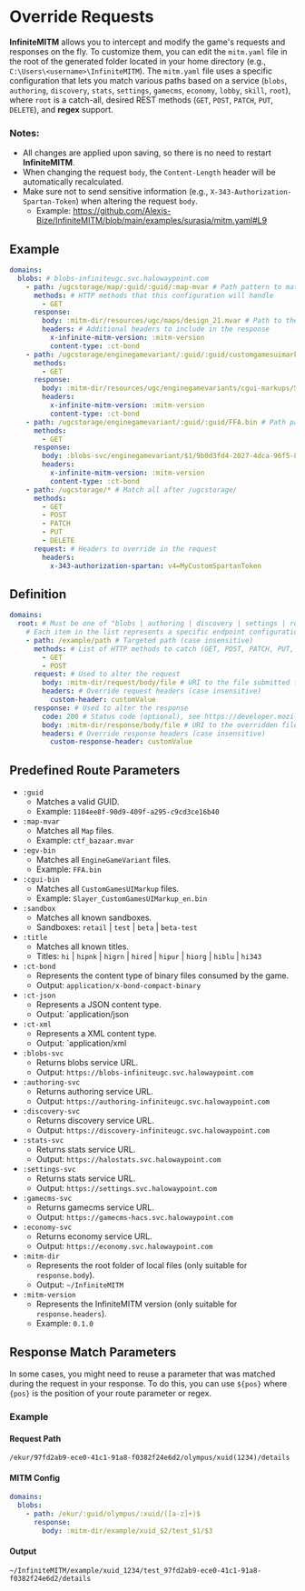 # Override Requests

**InfiniteMITM** allows you to intercept and modify the game's requests and responses on the fly. To customize them, you can edit the `mitm.yaml` file in the root of the generated folder located in your home directory (e.g., `C:\Users\<username>\InfiniteMITM`). The `mitm.yaml` file uses a specific configuration that lets you match various paths based on a service (`blobs`, `authoring`, `discovery`, `stats`, `settings`, `gamecms`, `economy`, `lobby`, `skill`, `root`), where `root` is a catch-all, desired REST methods (`GET`, `POST`, `PATCH`, `PUT`, `DELETE`), and **regex** support.

### Notes:

-   All changes are applied upon saving, so there is no need to restart **InfiniteMITM**.
-   When changing the request `body`, the `Content-Length` header will be automatically recalculated.
-   Make sure not to send sensitive information (e.g., `X-343-Authorization-Spartan-Token`) when altering the request `body`.
    - Example: https://github.com/Alexis-Bize/InfiniteMITM/blob/main/examples/surasia/mitm.yaml#L9

## Example

```yaml
domains:
  blobs: # blobs-infiniteugc.svc.halowaypoint.com
    - path: /ugcstorage/map/:guid/:guid/:map-mvar # Path pattern to match, will catch all .mvar files
      methods: # HTTP methods that this configuration will handle
        - GET
      response:
        body: :mitm-dir/resources/ugc/maps/design_21.mvar # Path to the file that will be used as the response body
        headers: # Additional headers to include in the response
          x-infinite-mitm-version: :mitm-version
          content-type: :ct-bond
    - path: /ugcstorage/enginegamevariant/:guid/:guid/customgamesuimarkup/Slayer_CustomGamesUIMarkup_en.bin # Path pattern for specific "CustomGamesUIMarkup", for any assetID and assetVersionID
      methods:
        - GET
      response:
        body: :mitm-dir/resources/ugc/enginegamevariants/cgui-markups/Slayer_8Teams.bin
        headers:
          x-infinite-mitm-version: :mitm-version
          content-type: :ct-bond
    - path: /ugcstorage/enginegamevariant/:guid/:guid/FFA.bin # Path pattern for specific "EngineGameVariant", for any assetID and assetVersionID
      methods:
        - GET
      response:
        body: :blobs-svc/enginegamevariant/$1/9b0d3fd4-2027-4dca-96f5-899b449408e2/FFA.bin # Path to the external file that will be used as the response body, with a specific assetVersionID
        headers:
          x-infinite-mitm-version: :mitm-version
          content-type: :ct-bond
    - path: /ugcstorage/* # Match all after /ugcstorage/
      methods:
        - GET
        - POST
        - PATCH
        - PUT
        - DELETE
      request: # Headers to override in the request
        headers:
          x-343-authorization-spartan: v4=MyCustomSpartanToken
```

## Definition

```yaml
domains:
  root: # Must be one of "blobs | authoring | discovery | settings | root" (root = all)
    # Each item in the list represents a specific endpoint configuration.
    - path: /example/path # Targeted path (case insensitive)
      methods: # List of HTTP methods to catch (GET, POST, PATCH, PUT, DELETE)
        - GET
        - POST
      request: # Used to alter the request
        body: :mitm-dir/request/body/file # URI to the file submitted for PUT, POST, and PATCH requests instead of the initial payload
        headers: # Override request headers (case insensitive)
          custom-header: customValue
      response: # Used to alter the response
        code: 200 # Status code (optional), see https://developer.mozilla.org/en-US/docs/Web/HTTP/Status
        body: :mitm-dir/response/body/file # URI to the overridden file
        headers: # Override response headers (case insensitive)
          custom-response-header: customValue
```

## Predefined Route Parameters

-   `:guid`
    -   Matches a valid GUID.
    -   Example: `1104ee8f-90d9-409f-a295-c9cd3ce16b40`
-   `:map-mvar`
    -   Matches all `Map` files.
    -   Example: `ctf_bazaar.mvar`
-   `:egv-bin`
    -   Matches all `EngineGameVariant` files.
    -   Example: `FFA.bin`
-   `:cgui-bin`
    -   Matches all `CustomGamesUIMarkup` files.
    -   Example: `Slayer_CustomGamesUIMarkup_en.bin`
-   `:sandbox`
    -   Matches all known sandboxes.
    -   Sandboxes: `retail` | `test` | `beta` | `beta-test`
-   `:title`
    -   Matches all known titles.
    -   Titles: `hi` | `hipnk` | `higrn` | `hired` | `hipur` | `hiorg` | `hiblu` | `hi343`
-   `:ct-bond`
    -   Represents the content type of binary files consumed by the game.
    -   Output: `application/x-bond-compact-binary`
-   `:ct-json`
    -   Represents a JSON content type.
    -   Output: `application/json
-   `:ct-xml`
    -   Represents a XML content type.
    -   Output: `application/xml
-   `:blobs-svc`
    -   Returns blobs service URL.
    -   Output: `https://blobs-infiniteugc.svc.halowaypoint.com`
-   `:authoring-svc`
    -   Returns authoring service URL.
    -   Output: `https://authoring-infiniteugc.svc.halowaypoint.com`
-   `:discovery-svc`
    -   Returns discovery service URL.
    -   Output: `https://discovery-infiniteugc.svc.halowaypoint.com`
-   `:stats-svc`
    -   Returns stats service URL.
    -   Output: `https://halostats.svc.halowaypoint.com`
-   `:settings-svc`
    -   Returns stats service URL.
    -   Output: `https://settings.svc.halowaypoint.com`
-   `:gamecms-svc`
    -   Returns gamecms service URL.
    -   Output: `https://gamecms-hacs.svc.halowaypoint.com`
-   `:economy-svc`
    -   Returns economy service URL.
    -   Output: `https://economy.svc.halowaypoint.com`
-   `:mitm-dir`
    -   Represents the root folder of local files (only suitable for `response.body`).
    -   Output: `~/InfiniteMITM`
-   `:mitm-version`
    -   Represents the InfiniteMITM version (only suitable for `response.headers`).
    -   Example: `0.1.0`

## Response Match Parameters

In some cases, you might need to reuse a parameter that was matched during the request in your response. To do this, you can use `${pos}` where `{pos}` is the position of your route parameter or regex.

### Example

#### Request Path

```
/ekur/97fd2ab9-ece0-41c1-91a8-f0382f24e6d2/olympus/xuid(1234)/details
```

#### MITM Config

```yaml
domains:
  blobs:
    - path: /ekur/:guid/olympus/:xuid/([a-z]+)$
      response:
        body: :mitm-dir/example/xuid_$2/test_$1/$3
```

#### Output

```
~/InfiniteMITM/example/xuid_1234/test_97fd2ab9-ece0-41c1-91a8-f0382f24e6d2/details
```

